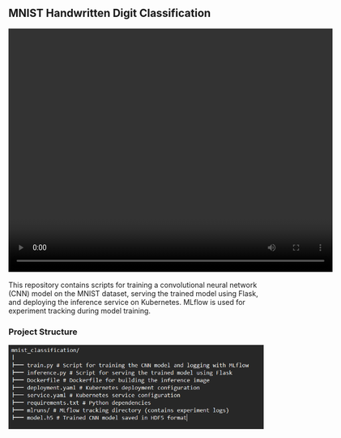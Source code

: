 ## MNIST Handwritten Digit Classification

<video width="640" height="480" controls>
  <source src="readme_utils/test_rec1.mp4" type="video/mp4">
  Your browser does not support the video tag.
</video>


This repository contains scripts for training a convolutional neural network (CNN) model on the MNIST dataset, serving the trained model using Flask, and deploying the inference service on Kubernetes. MLflow is used for experiment tracking during model training.

### Project Structure

![MNIST Dataset Example](readme_utils/img.png)

